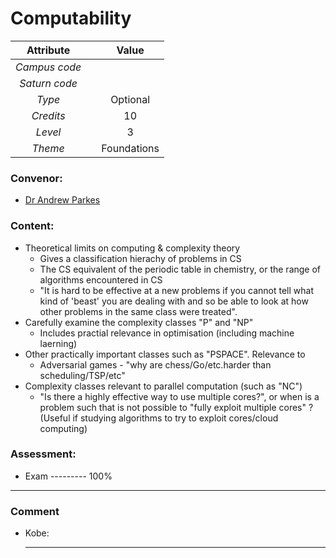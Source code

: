 # Computability 

| Attribute || Value |
|:---------:|:-:|:-----:|
|*Campus code*|||
|*Saturn code*|||
|*Type*||Optional|
|*Credits*||10|
|*Level*||3|
|*Theme*||Foundations|

### Convenor:
* [Dr Andrew Parkes](https://www.nottingham.ac.uk/computerscience/people/Andrew.Parkes)

### Content:
* Theoretical limits on computing & complexity theory
    * Gives a classification hierachy of problems in CS
    * The CS equivalent of the periodic table in chemistry, or the range of algorithms encountered in CS
    * "It is hard to be effective at a new problems if you cannot tell what kind of 'beast' you are dealing with and so be able to look at how other problems in the same class were treated".
* Carefully examine the complexity classes "P" and "NP"
    * Includes practial relevance in optimisation (including machine laerning)
* Other practically important classes such as "PSPACE". Relevance to
    * Adversarial games - "why are chess/Go/etc.harder than scheduling/TSP/etc"
* Complexity classes relevant to parallel computation (such as "NC")
    * "Is there a highly effective way to use multiple cores?", or when is a problem such that is not possible to "fully exploit multiple cores" ? (Useful if studying algorithms to try to exploit cores/cloud computing)  

### Assessment:
* Exam --------- 100%

----

### Comment

* Kobe:     
    
    ----